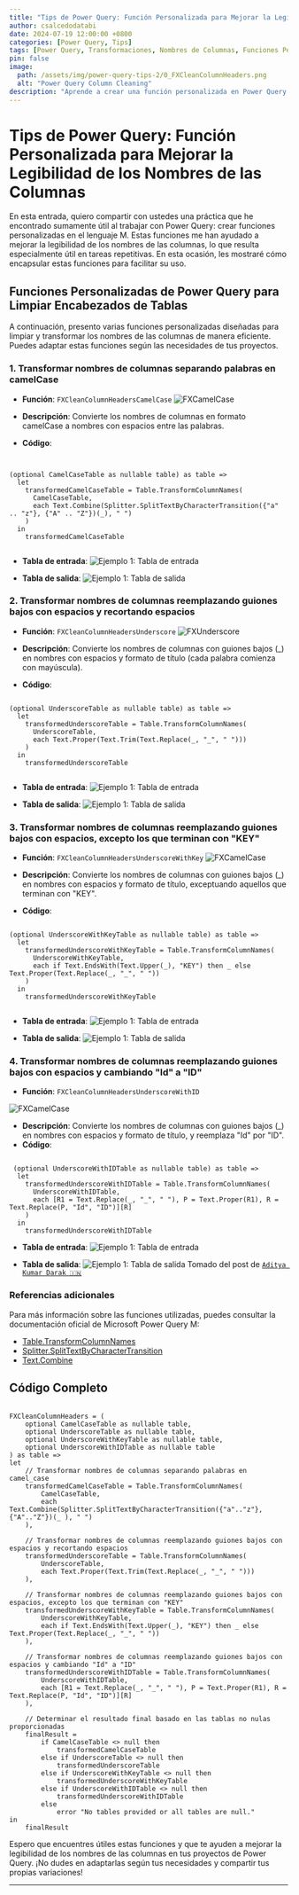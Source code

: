 ```yaml
---
title: "Tips de Power Query: Función Personalizada para Mejorar la Legibilidad de los Nombres de las Columnas"
author: csalcedodatabi
date: 2024-07-19 12:00:00 +0800
categories: [Power Query, Tips]
tags: [Power Query, Transformaciones, Nombres de Columnas, Funciones Personalizadas]
pin: false
image:
  path: /assets/img/power-query-tips-2/0_FXCleanColumnHeaders.png
  alt: "Power Query Column Cleaning"
description: "Aprende a crear una función personalizada en Power Query para mejorar la legibilidad de los nombres de las columnas en tus tablas, separando palabras en notación CamelCase y reemplazando guiones bajos por espacios."
---
```



# Tips de Power Query: Función Personalizada para Mejorar la Legibilidad de los Nombres de las Columnas

En esta entrada, quiero compartir con ustedes una práctica que he encontrado sumamente útil al trabajar con Power Query: crear funciones personalizadas en el lenguaje M. Estas funciones me han ayudado a mejorar la legibilidad de los nombres de las columnas, lo que resulta especialmente útil en tareas repetitivas. En esta ocasión, les mostraré cómo encapsular estas funciones para facilitar su uso.

## Funciones Personalizadas de Power Query para Limpiar Encabezados de Tablas

A continuación, presento varias funciones personalizadas diseñadas para limpiar y transformar los nombres de las columnas de manera eficiente. Puedes adaptar estas funciones según las necesidades de tus proyectos.

### 1. Transformar nombres de columnas separando palabras en camelCase

- **Función**: `FXCleanColumnHeadersCamelCase`
![FXCamelCase](/assets/img/power-query-tips-2/1_FXCamelCase.png)

- **Descripción**: Convierte los nombres de columnas en formato camelCase a nombres con espacios entre las palabras.
- **Código**:

 <pre class="highlight"><code>

(optional CamelCaseTable as nullable table) as table =>
  let
    transformedCamelCaseTable = Table.TransformColumnNames(
      CamelCaseTable,
      each Text.Combine(Splitter.SplitTextByCharacterTransition({"a" .. "z"}, {"A" .. "Z"})(_), " ")
    )
  in
    transformedCamelCaseTable
  </code></pre>
  
- **Tabla de entrada**:
![Ejemplo 1: Tabla de entrada](/assets/img/power-query-tips-2/1_ImputCamelCase.png)

- **Tabla de salida**:
![Ejemplo 1: Tabla de salida](/assets/img/power-query-tips-2/1_ResultCamelCase.png)

### 2. Transformar nombres de columnas reemplazando guiones bajos con espacios y recortando espacios

- **Función**: `FXCleanColumnHeadersUnderscore`
![FXUnderscore](/assets/img/power-query-tips-2/2_FXUnderscore.png)

- **Descripción**: Convierte los nombres de columnas con guiones bajos (_) en nombres con espacios y formato de título (cada palabra comienza con mayúscula).
- **Código**:

<pre class="highlight"><code>
(optional UnderscoreTable as nullable table) as table =>
  let
    transformedUnderscoreTable = Table.TransformColumnNames(
      UnderscoreTable,
      each Text.Proper(Text.Trim(Text.Replace(_, "_", " ")))
    )
  in
    transformedUnderscoreTable
 </code></pre>

- **Tabla de entrada**:
![Ejemplo 1: Tabla de entrada](/assets/img/power-query-tips-2/2_ImputUnderscore.png)

- **Tabla de salida**:
![Ejemplo 1: Tabla de salida](/assets/img/power-query-tips-2/2_ResultUnderscore.png)

### 3. Transformar nombres de columnas reemplazando guiones bajos con espacios, excepto los que terminan con "KEY"

- **Función**: `FXCleanColumnHeadersUnderscoreWithKey`
![FXCamelCase](/assets/img/power-query-tips-2/3_FXUnderscoreWithKey.png)

- **Descripción**: Convierte los nombres de columnas con guiones bajos (_) en nombres con espacios y formato de título, exceptuando aquellos que terminan con "KEY".
- **Código**:

<pre class="highlight"><code>
(optional UnderscoreWithKeyTable as nullable table) as table =>
  let
    transformedUnderscoreWithKeyTable = Table.TransformColumnNames(
      UnderscoreWithKeyTable,
      each if Text.EndsWith(Text.Upper(_), "KEY") then _ else Text.Proper(Text.Replace(_, "_", " "))
    )
  in
    transformedUnderscoreWithKeyTable

</code></pre>

- **Tabla de entrada**:
![Ejemplo 1: Tabla de entrada](/assets/img/power-query-tips-2/3_ImputUnderscoreWithKey.png)

- **Tabla de salida**:
![Ejemplo 1: Tabla de salida](/assets/img/power-query-tips-2/3_ResultUnderscoreWithKey.png)

### 4. Transformar nombres de columnas reemplazando guiones bajos con espacios y cambiando "Id" a "ID"

- **Función**: `FXCleanColumnHeadersUnderscoreWithID`

![FXCamelCase](/assets/img/power-query-tips-2/4_FXUnderscoreWithID.png)

- **Descripción**: Convierte los nombres de columnas con guiones bajos (_) en nombres con espacios y formato de título, y reemplaza "Id" por "ID".
- **Código**:

<pre class="highlight"><code>
 (optional UnderscoreWithIDTable as nullable table) as table =>
  let
    transformedUnderscoreWithIDTable = Table.TransformColumnNames(
      UnderscoreWithIDTable,
      each [R1 = Text.Replace(_, "_", " "), P = Text.Proper(R1), R = Text.Replace(P, "Id", "ID")][R]
    )
  in
    transformedUnderscoreWithIDTable
</code></pre>

- **Tabla de entrada**:
![Ejemplo 1: Tabla de entrada](/assets/img/power-query-tips-2/4_ImputUnderscoreWithID.png)

- **Tabla de salida**:
![Ejemplo 1: Tabla de salida](/assets/img/power-query-tips-2/4_ResultUnderscoreWithID.png)
Tomado del post de [``Aditya Kumar Darak 🇮🇳``](https://www.linkedin.com/feed/update/urn:li:activity:7206158321580433408/)

### Referencias adicionales

Para más información sobre las funciones utilizadas, puedes consultar la documentación oficial de Microsoft Power Query M:

- [Table.TransformColumnNames](https://learn.microsoft.com/en-us/powerquery-m/table-transformcolumnnames)
- [Splitter.SplitTextByCharacterTransition](https://learn.microsoft.com/en-us/powerquery-m/splitter-splittextbycharactertransition)
- [Text.Combine](https://learn.microsoft.com/en-us/powerquery-m/text-combine)

## Código Completo

<pre class="highlight"><code>
FXCleanColumnHeaders = (
    optional CamelCaseTable as nullable table,
    optional UnderscoreTable as nullable table,
    optional UnderscoreWithKeyTable as nullable table,
    optional UnderscoreWithIDTable as nullable table
) as table =>
let
    // Transformar nombres de columnas separando palabras en camel_case
    transformedCamelCaseTable = Table.TransformColumnNames(
        CamelCaseTable,
        each Text.Combine(Splitter.SplitTextByCharacterTransition({"a".."z"}, {"A".."Z"})(_ ), " ")
    ),

    // Transformar nombres de columnas reemplazando guiones bajos con espacios y recortando espacios
    transformedUnderscoreTable = Table.TransformColumnNames(
        UnderscoreTable,
        each Text.Proper(Text.Trim(Text.Replace(_, "_", " ")))
    ),

    // Transformar nombres de columnas reemplazando guiones bajos con espacios, excepto los que terminan con "KEY"
    transformedUnderscoreWithKeyTable = Table.TransformColumnNames(
        UnderscoreWithKeyTable,
        each if Text.EndsWith(Text.Upper(_), "KEY") then _ else Text.Proper(Text.Replace(_, "_", " "))
    ),

    // Transformar nombres de columnas reemplazando guiones bajos con espacios y cambiando "Id" a "ID"
    transformedUnderscoreWithIDTable = Table.TransformColumnNames(
        UnderscoreWithIDTable,
        each [R1 = Text.Replace(_, "_", " "), P = Text.Proper(R1), R = Text.Replace(P, "Id", "ID")][R]
    ),

    // Determinar el resultado final basado en las tablas no nulas proporcionadas
    finalResult =
        if CamelCaseTable <> null then
            transformedCamelCaseTable
        else if UnderscoreTable <> null then
            transformedUnderscoreTable
        else if UnderscoreWithKeyTable <> null then
            transformedUnderscoreWithKeyTable
        else if UnderscoreWithIDTable <> null then
            transformedUnderscoreWithIDTable
        else
            error "No tables provided or all tables are null."
in
    finalResult
</code></pre>

Espero que encuentres útiles estas funciones y que te ayuden a mejorar la legibilidad de los nombres de las columnas en tus proyectos de Power Query. ¡No dudes en adaptarlas según tus necesidades y compartir tus propias variaciones!

---
